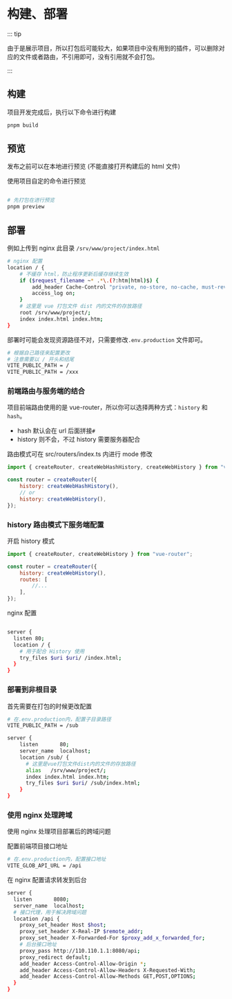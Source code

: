 # 构建、部署

::: tip

由于是展示项目，所以打包后可能较大，如果项目中没有用到的插件，可以删除对应的文件或者路由，不引用即可，没有引用就不会打包。

:::

## 构建

项目开发完成后，执行以下命令进行构建

```bash
pnpm build
```

## 预览

发布之前可以在本地进行预览 (不能直接打开构建后的 html 文件)

使用项目自定的命令进行预览

```bash

# 先打包在进行预览
pnpm preview

```

## 部署

例如上传到 nginx 此目录 `/srv/www/project/index.html`

```bash
# nginx 配置
location / {
	# 不缓存 html，防止程序更新后缓存继续生效
	if ($request_filename ~* .*\.(?:htm|html)$) {
		add_header Cache-Control "private, no-store, no-cache, must-revalidate, proxy-revalidate";
		access_log on;
	}
	# 这里是 vue 打包文件 dist 内的文件的存放路径
	root /srv/www/project/;
	index index.html index.htm;
}
```

部署时可能会发现资源路径不对，只需要修改`.env.production` 文件即可。

```bash
# 根据自己路径来配置更改
# 注意需要以 / 开头和结尾
VITE_PUBLIC_PATH = /
VITE_PUBLIC_PATH = /xxx

```

### 前端路由与服务端的结合

项目前端路由使用的是 vue-router，所以你可以选择两种方式：`history` 和 `hash`。

- hash 默认会在 url 后面拼接`#`
- history 则不会，不过 history 需要服务器配合

路由模式可在 src/routers/index.ts 内进行 mode 修改

```js
import { createRouter, createWebHashHistory, createWebHistory } from "vue-router";

const router = createRouter({
	history: createWebHashHistory(),
	// or
	history: createWebHistory(),
});
```

### history 路由模式下服务端配置

开启 history 模式

```js
import { createRouter, createWebHistory } from "vue-router";

const router = createRouter({
	history: createWebHistory(),
	routes: [
		//...
	],
});
```

nginx 配置

```bash

server {
  listen 80;
  location / {
    # 用于配合 History 使用
    try_files $uri $uri/ /index.html;
  }
}

```

### 部署到非根目录

首先需要在打包的时候更改配置

```bash
# 在.env.production内，配置子目录路径
VITE_PUBLIC_PATH = /sub
```

```bash
server {
    listen       80;
    server_name  localhost;
    location /sub/ {
      # 这里是vue打包文件dist内的文件的存放路径
      alias   /srv/www/project/;
      index index.html index.htm;
      try_files $uri $uri/ /sub/index.html;
    }
}
```

### 使用 nginx 处理跨域

使用 nginx 处理项目部署后的跨域问题

配置前端项目接口地址

```bash
# 在.env.production内，配置接口地址
VITE_GLOB_API_URL = /api
```

在 nginx 配置请求转发到后台

```bash
server {
  listen       8080;
  server_name  localhost;
  # 接口代理，用于解决跨域问题
  location /api {
    proxy_set_header Host $host;
    proxy_set_header X-Real-IP $remote_addr;
    proxy_set_header X-Forwarded-For $proxy_add_x_forwarded_for;
    # 后台接口地址
    proxy_pass http://110.110.1.1:8080/api;
    proxy_redirect default;
    add_header Access-Control-Allow-Origin *;
    add_header Access-Control-Allow-Headers X-Requested-With;
    add_header Access-Control-Allow-Methods GET,POST,OPTIONS;
  }
}
```
